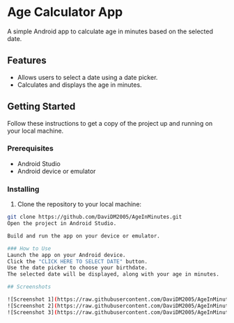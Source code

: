# Age Calculator App

A simple Android app to calculate age in minutes based on the selected date.

## Features

- Allows users to select a date using a date picker.
- Calculates and displays the age in minutes.

## Getting Started

Follow these instructions to get a copy of the project up and running on your local machine.

### Prerequisites

- Android Studio
- Android device or emulator

### Installing

1. Clone the repository to your local machine:

```bash
git clone https://github.com/DaviDM2005/AgeInMinutes.git
Open the project in Android Studio.

Build and run the app on your device or emulator.

### How to Use
Launch the app on your Android device.
Click the "CLICK HERE TO SELECT DATE" button.
Use the date picker to choose your birthdate.
The selected date will be displayed, along with your age in minutes.

## Screenshots

![Screenshot 1](https://raw.githubusercontent.com/DaviDM2005/AgeInMinutes/main/Screenshots/1.jpg)
![Screenshot 2](https://raw.githubusercontent.com/DaviDM2005/AgeInMinutes/main/Screenshots/2.jpg)
![Screenshot 3](https://raw.githubusercontent.com/DaviDM2005/AgeInMinutes/main/Screenshots/3.jpg)

